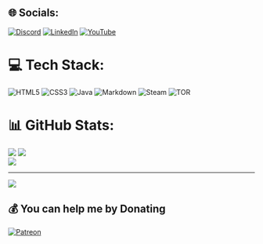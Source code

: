 
## 🌐 Socials:
[![Discord](https://img.shields.io/badge/Discord-%237289DA.svg?logo=discord&logoColor=white)](https://discord.gg/https://discord.gg/GUpdwQKTxN) [![LinkedIn](https://img.shields.io/badge/LinkedIn-%230077B5.svg?logo=linkedin&logoColor=white)](https://linkedin.com/in/https://www.linkedin.com/in/kayky-vitor-308937319) [![YouTube](https://img.shields.io/badge/YouTube-%23FF0000.svg?logo=YouTube&logoColor=white)](https://youtube.com/@https://www.youtube.com/@15_Team) 

# 💻 Tech Stack:
![HTML5](https://img.shields.io/badge/html5-%23E34F26.svg?style=for-the-badge&logo=html5&logoColor=white) ![CSS3](https://img.shields.io/badge/css3-%231572B6.svg?style=for-the-badge&logo=css3&logoColor=white) ![Java](https://img.shields.io/badge/java-%23ED8B00.svg?style=for-the-badge&logo=openjdk&logoColor=white) ![Markdown](https://img.shields.io/badge/markdown-%23000000.svg?style=for-the-badge&logo=markdown&logoColor=white) ![Steam](https://img.shields.io/badge/steam-%23000000.svg?style=for-the-badge&logo=steam&logoColor=white) ![TOR](https://img.shields.io/badge/tor-%237E4798.svg?style=for-the-badge&logo=tor-project&logoColor=white)
# 📊 GitHub Stats:
![](https://github-readme-stats.vercel.app/api/top-langs/?username=GDKAYKY&theme=dark&hide_border=true&include_all_commits=false&count_private=false&layout=compact)
![](https://github-readme-stats.vercel.app/api?username=GDKAYKY&theme=dark&hide_border=true&include_all_commits=false&count_private=false)<br/>
![](https://github-readme-streak-stats.herokuapp.com/?user=GDKAYKY&theme=dark&hide_border=true)<br/>


---
[![](https://visitcount.itsvg.in/api?id=GDKAYKY&icon=0&color=12)](https://visitcount.itsvg.in)

  ## 💰 You can help me by Donating
  [![Patreon](https://img.shields.io/badge/Patreon-F96854?style=for-the-badge&logo=patreon&logoColor=white)](https://patreon.com/GDKAYKY) 

  
<!-- Proudly created with GPRM ( https://gprm.itsvg.in ) -->
